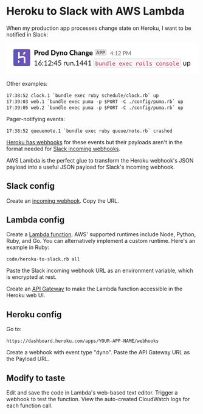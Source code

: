 # Heroku to Slack with AWS Lambda

When my production app processes change state on Heroku,
I want to be notified in Slack:

![Screenshot of Slack notification](images/heroku-to-slack.png)

Other examples:

```
17:38:52 clock.1 `bundle exec ruby schedule/clock.rb` up
17:39:03 web.1 `bundle exec puma -p $PORT -C ./config/puma.rb` up
17:39:05 web.2 `bundle exec puma -p $PORT -C ./config/puma.rb` up
```

Pager-notifying events:

```
17:38:52 queuenote.1 `bundle exec ruby queue/note.rb` crashed
```

[Heroku has webhooks](https://devcenter.heroku.com/articles/app-webhooks)
for these events but their payloads aren't in the format needed for
[Slack incoming webhooks](https://api.slack.com/messaging/webhooks).

AWS Lambda is the perfect glue to transform the Heroku webhook's JSON payload
into a useful JSON payload for Slack's incoming webhook.

## Slack config

Create an [incoming webhook](https://api.slack.com/messaging/webhooks).
Copy the URL.

## Lambda config

Create a [Lambda function](https://docs.aws.amazon.com/lambda/latest/dg/getting-started.html).
AWS' supported runtimes include Node, Python, Ruby, and Go.
You can alternatively implement a custom runtime.
Here's an example in Ruby:

```embed
code/heroku-to-slack.rb all
```

Paste the Slack incoming webhook URL as an environment variable,
which is encrypted at rest.

Create an [API Gateway](https://docs.aws.amazon.com/apigateway/latest/developerguide/welcome.html)
to make the Lambda function accessible in the Heroku web UI.

## Heroku config

Go to:

```
https://dashboard.heroku.com/apps/YOUR-APP-NAME/webhooks
```

Create a webhook with event type "dyno".
Paste the API Gateway URL as the Payload URL.

## Modify to taste

Edit and save the code in Lambda's web-based text editor.
Trigger a webhook to test the function.
View the auto-created CloudWatch logs for each function call.
